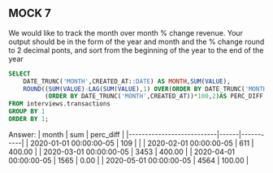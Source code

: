 ## MOCK 7 
We would like to track the month over month % change revenue. Your output should be in the form of the year and month and the % change
round to 2 decimal ponts, and sort from the beginning of the year to the end of the year

````SQL
SELECT
	DATE_TRUNC('MONTH',CREATED_AT::DATE) AS MONTH,SUM(VALUE),
	ROUND((SUM(VALUE)-LAG(SUM(VALUE),1) OVER(ORDER BY DATE_TRUNC('MONTH',CREATED_AT)))/LAG(SUM(VALUE),1)OVER
		  (ORDER BY DATE_TRUNC('MONTH',CREATED_AT))*100,2)AS PERC_DIFF
FROM interviews.transactions
GROUP BY 1
ORDER BY 1;
````
Answer: 
| month                     | sum  | perc_diff |
|---------------------------|------|-----------|
| 2020-01-01 00:00:00-05    | 109  |           |
| 2020-02-01 00:00:00-05    | 611  | 400.00    |
| 2020-03-01 00:00:00-05    | 3453 | 400.00    |
| 2020-04-01 00:00:00-05    | 1565 | 0.00      |
| 2020-05-01 00:00:00-05    | 4564 | 100.00    |
